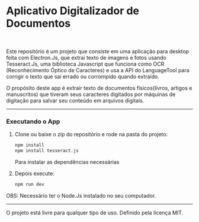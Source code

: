 # Aplicativo Digitalizador de Documentos

<br>

Este repositório é um projeto que consiste em uma aplicação para desktop feita com Electron.Js, que extrai texto de imagens e fotos usando Tesseract.Js, uma biblioteca Javascript que funciona como OCR (Reconhecimento Óptico de Caracteres) e usa a API do LanguageTool para corrigir o texto que sai errado ou corrompido quando extraído.

O propósito deste app é extrair texto de documentos físicos(livros, artigos e manuscritos) que tiveram seus caracteres digitados por máquinas de digitação para salvar seu conteúdo em arquivos digitais.

****
### Executando o App

1. Clone ou baixe o zip do repositório e rode na pasta do projeto: 
    ```bash
    npm install
    npm install tesseract.js
    ```
    Para instalar as dependências necessárias
   
2. Depois execute:
   ```bash
   npm run dev
   ```

OBS: Necessário ter o Node.Js instalado no seu computador.

****

O projeto está livre para qualquer tipo de uso. Definido pela licença MIT.
